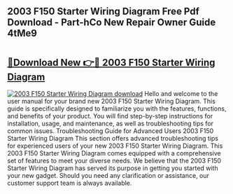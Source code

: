 ## 2003 F150 Starter Wiring Diagram Free Pdf Download - Part-hCo New Repair Owner Guide 4tMe9

# <h2><a href="http://dfmbs2i.blite.top/?on=2003+F150+Starter+Wiring+Diagram">🔗Download New 👉🔴 2003 F150 Starter Wiring Diagram</a></h2>

[![2003 F150 Starter Wiring Diagram download](https://i.imgur.com/lujVjoI.png)](http://dfmbs2i.blite.top/?on=2003+F150+Starter+Wiring+Diagram)
Hello and welcome to the user manual for your brand new 2003 F150 Starter Wiring Diagram. This guide is specifically designed to familiarize you with the features, functions, and benefits of your product. You will find step-by-step instructions for installation, usage, and maintenance, as well as troubleshooting tips for common issues. Troubleshooting Guide for Advanced Users 2003 F150 Starter Wiring Diagram This section offers advanced troubleshooting tips for experienced users of your new 2003 F150 Starter Wiring Diagram. This 2003 F150 Starter Wiring Diagram comes equipped with a comprehensive set of features to meet your diverse needs. We believe that the 2003 F150 Starter Wiring Diagram has served its purpose in getting you started with your new gadget. Should you need any clarification or assistance, our customer support team is always available.
